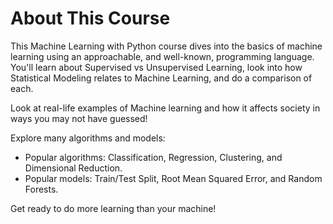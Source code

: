 # About This Course

This Machine Learning with Python course dives into the basics of machine learning using an approachable, and well-known, programming language. You'll learn about Supervised vs Unsupervised Learning, look into how Statistical Modeling relates to Machine Learning, and do a comparison of each.

Look at real-life examples of Machine learning and how it affects society in ways you may not have guessed!

Explore many algorithms and models:

- Popular algorithms: Classification, Regression, Clustering, and Dimensional Reduction.
- Popular models: Train/Test Split, Root Mean Squared Error, and Random Forests.

Get ready to do more learning than your machine!
